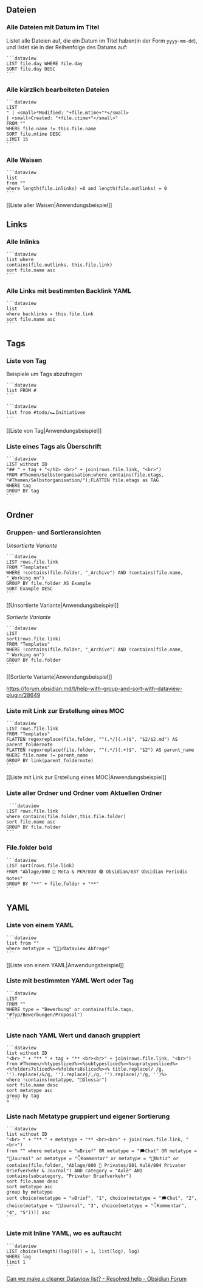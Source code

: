 ## Dateien
### Alle Dateien mit Datum im Titel

Listet alle Dateien auf, die ein Datum im Titel haben(in der Form `yyyy-mm-dd`), und listet sie in der Reihenfolge des Datums auf: 

``````
```dataview
LIST file.day WHERE file.day
SORT file.day DESC
```
``````

### Alle kürzlich bearbeiteten Dateien

``````
```dataview
LIST 
" | <small>*Modified: "+file.mtime+"*</small> 
| <small>Created: "+file.ctime+"</small>"  
FROM ""
WHERE file.name != this.file.name
SORT file.mtime DESC
LIMIT 15
```
``````

### Alle Waisen

``````
```dataview
list
from ""
where length(file.inlinks) =0 and length(file.outlinks) = 0
```
``````

[[Liste aller Waisen|Anwendungsbeispiel]]

## Links
### Alle Inlinks

``````
```dataview
list where
contains(file.outlinks, this.file.link)
sort file.name asc
```
``````

### Alle  Links mit bestimmten Backlink YAML

``````
```dataview
list 
where backlinks = this.file.link
sort file.name asc
```
``````

## Tags
### Liste von Tag
Beispiele um Tags abzufragen

``````
```dataview
list FROM #
```
``````

``````
```dataview
list from #todo/🏎Initiativen
```
``````

[[Liste von Tag|Anwendungsbeispiel]]

### Liste eines Tags als Überschrift

``````
```dataview
LIST without ID
"## " + tag + "</h2> <br>" + join(rows.file.link, "<br>")
FROM #Themen/Selbstorganisation;where contains(file.etags, "#Themen/Selbstorganisation/");FLATTEN file.etags as TAG
WHERE tag
GROUP BY tag
```
``````

## Ordner
### Gruppen- und Sortieransichten

*Unsortierte Variante*
``````
```dataview
LIST rows.file.link
FROM "Templates"
WHERE !contains(file.folder, "_Archive") AND !contains(file.name, "_Working on")
GROUP BY file.folder AS Example
SORT Example DESC
```
``````

[[Unsortierte Variante|Anwendungsbeispiel]]

*Sortierte Variante*
``````
```dataview
LIST
sort(rows.file.link)
FROM "Templates"
WHERE !contains(file.folder, "_Archive") AND !contains(file.name, "_Working on")
GROUP BY file.folder
```
``````
[[Sortierte Variante|Anwendungsbeispiel]]

 https://forum.obsidian.md/t/help-with-group-and-sort-with-dataview-plugin/28649

### Liste mit Link zur Erstellung eines MOC

``````
```dataview
LIST rows.file.link
FROM "Templates"
FLATTEN regexreplace(file.folder, "^(.*/)(.+)$", "$2/$2.md") AS parent_foldernote
FLATTEN regexreplace(file.folder, "^(.*/)(.+)$", "$2") AS parent_name
WHERE file.name != parent_name
GROUP BY link(parent_foldernote)
```
``````

[[Liste mit Link zur Erstellung eines MOC|Anwendungsbeispiel]]

### Liste aller Ordner und Ordner vom Aktuellen Ordner

``````
 ```dataview
LIST rows.file.link
where contains(file.folder,this.file.folder)
sort file.name asc
GROUP BY file.folder
```
``````

### File.folder bold

``````
```dataview
LIST sort(rows.file.link)
FROM "Ablage/000 🌿 Meta & PKM/030 🟣 Obsidian/037 Obsidian Periodic Notes"
GROUP BY "**" + file.folder + "**"
```
``````

## YAML
### Liste von einem YAML

``````
```dataview
list from ""
where metatype = "🕵🏻‍♂️Dataview Abfrage"
```
``````

[[Liste von einem YAML|Anwendungsbeispiel]]

### Liste  mit bestimmten YAML Wert oder Tag

``````
```dataview
LIST
FROM ""
WHERE type = "Bewerbung" or contains(file.tags, "#Typ/Bewerbungen/Proposal")
```
``````

### Liste nach YAML Wert und danach gruppiert

``````
```dataview
list without ID
"<br> " + "** " + tag + "** <br><br>" + join(rows.file.link, "<br>")
from #Themen/<%typesliced%><%subtypesliced%><%supratypesliced%><%folders7sliced%><%folders8sliced%><% title.replace(/ /g, '').replace(/&/g, '').replace(/,/g, '').replace(/'/g, '')%>
where !contains(metatype, "🌌Glossar")
sort file.name desc
sort metatype asc
group by tag
> ```
``````

### Liste nach Metatype gruppiert und eigener Sortierung

``````
```dataview
list without ID
"<br> " + "** " + metatype + "** <br><br>" + join(rows.file.link, "<br>") 
from "" where metatype = "✉️Brief" OR metatype = "🗯️Chat" OR metatype = "📔Journal" or metatype = "👇Kommentar" or metatype = "📝Notiz" or contains(file.folder, "Ablage/800 💎 Privates/801 Aulë/804 Privater Briefverkehr & Journal") AND category = "Aulë" AND contains(subcategory, "Privater Briefverkehr") 
sort file.name desc
sort metatype asc
group by metatype
sort choice(metatype = "✉️Brief", "1", choice(metatype = "🗯️Chat", "2", choice(metatype = "📔Journal", "3", choice(metatype = "👇Kommentar", "4", "5")))) asc
```
``````

### Liste mit Inline YAML, wo es auftaucht

``````
```dataview
LIST choice(length((log)[0]) = 1, list(log), log)
WHERE log
limit 1
```
``````

[Can we make a cleaner Dataview list? - Resolved help - Obsidian Forum](https://forum.obsidian.md/t/can-we-make-a-cleaner-dataview-list/32843/19)
